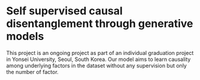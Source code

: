 # Self supervised causal disentanglement through generative models

This project is an ongoing project as part of an individual graduation project in Yonsei University, Seoul, South Korea. 
Our model aims to learn causality among underlying factors in the dataset without any supervision but only the number of factor.

